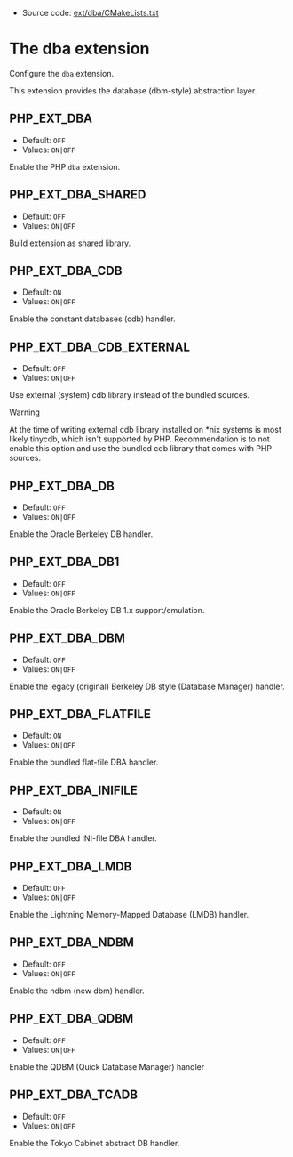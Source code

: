 <!-- This is auto-generated file. -->
* Source code: [ext/dba/CMakeLists.txt](https://github.com/petk/php-build-system/blob/master/cmake/ext/dba/CMakeLists.txt)

# The dba extension

Configure the `dba` extension.

This extension provides the database (dbm-style) abstraction layer.

## PHP_EXT_DBA

* Default: `OFF`
* Values: `ON|OFF`

Enable the PHP `dba` extension.

## PHP_EXT_DBA_SHARED

* Default: `OFF`
* Values: `ON|OFF`

Build extension as shared library.

## PHP_EXT_DBA_CDB

* Default: `ON`
* Values: `ON|OFF`

Enable the constant databases (cdb) handler.

## PHP_EXT_DBA_CDB_EXTERNAL

* Default: `OFF`
* Values: `ON|OFF`

Use external (system) cdb library instead of the bundled sources.

> [!WARNING]
> At the time of writing external cdb library installed on \*nix systems is most
> likely tinycdb, which isn't supported by PHP. Recommendation is to not enable
> this option and use the bundled cdb library that comes with PHP sources.

## PHP_EXT_DBA_DB

* Default: `OFF`
* Values: `ON|OFF`

Enable the Oracle Berkeley DB handler.

## PHP_EXT_DBA_DB1

* Default: `OFF`
* Values: `ON|OFF`

Enable the Oracle Berkeley DB 1.x support/emulation.

## PHP_EXT_DBA_DBM

* Default: `OFF`
* Values: `ON|OFF`

Enable the legacy (original) Berkeley DB style (Database Manager) handler.

## PHP_EXT_DBA_FLATFILE

* Default: `ON`
* Values: `ON|OFF`

Enable the bundled flat-file DBA handler.

## PHP_EXT_DBA_INIFILE

* Default: `ON`
* Values: `ON|OFF`

Enable the bundled INI-file DBA handler.

## PHP_EXT_DBA_LMDB

* Default: `OFF`
* Values: `ON|OFF`

Enable the Lightning Memory-Mapped Database (LMDB) handler.

## PHP_EXT_DBA_NDBM

* Default: `OFF`
* Values: `ON|OFF`

Enable the ndbm (new dbm) handler.

## PHP_EXT_DBA_QDBM

* Default: `OFF`
* Values: `ON|OFF`

Enable the QDBM (Quick Database Manager) handler

## PHP_EXT_DBA_TCADB

* Default: `OFF`
* Values: `ON|OFF`

Enable the Tokyo Cabinet abstract DB handler.
